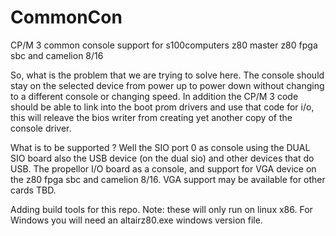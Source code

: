 # CommonCon
CP/M 3 common console support for s100computers z80 master z80 fpga sbc and camelion 8/16

So, what is the problem that we are trying to solve here.
The console should stay on the selected device from power up to power down without changing to 
a different console or changing speed.  In addition the CP/M 3 code should be able to link into 
the boot prom drivers and use that code for i/o, this will releave the bios writer from creating
yet another copy of the console driver.

What is to be supported ?  Well the SIO port 0 as console using the DUAL SIO board also the USB
device (on the dual sio) and other devices that do USB.  The propellor I/O board as a console,
and support for VGA device on the z80 fpga sbc and camelion 8/16.  VGA support may be available
for other cards TBD.

Adding build tools for this repo.  Note: these will only run on linux x86.  For Windows you will
need an altairz80.exe windows version file.
